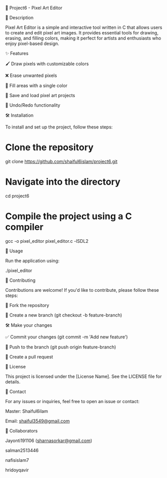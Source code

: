 🎨 Project6 - Pixel Art Editor

📝 Description

Pixel Art Editor is a simple and interactive tool written in C that allows users to create and edit pixel art images. It provides essential tools for drawing, erasing, and filling colors, making it perfect for artists and enthusiasts who enjoy pixel-based design.

✨ Features

🖌 Draw pixels with customizable colors

❌ Erase unwanted pixels

🎨 Fill areas with a single color

💾 Save and load pixel art projects

🔄 Undo/Redo functionality

🛠 Installation

To install and set up the project, follow these steps:

# Clone the repository
git clone https://github.com/shaiful6islam/project6.git

# Navigate into the directory
cd project6

# Compile the project using a C compiler
gcc -o pixel_editor pixel_editor.c -lSDL2

🚀 Usage

Run the application using:

./pixel_editor

🤝 Contributing

Contributions are welcome! If you'd like to contribute, please follow these steps:

🍴 Fork the repository

🌱 Create a new branch (git checkout -b feature-branch)

🛠 Make your changes

✅ Commit your changes (git commit -m 'Add new feature')

🚀 Push to the branch (git push origin feature-branch)

🔄 Create a pull request

📜 License

This project is licensed under the [License Name]. See the LICENSE file for details.

📧 Contact

For any issues or inquiries, feel free to open an issue or contact:

Master: Shaiful6ilam

Email: shaiful3549@gmail.com

👥 Collaborators

Jayonti191106 (sharnasorkar@gmail.com)

salman2513446

nafisislam7

hridoyqavir


